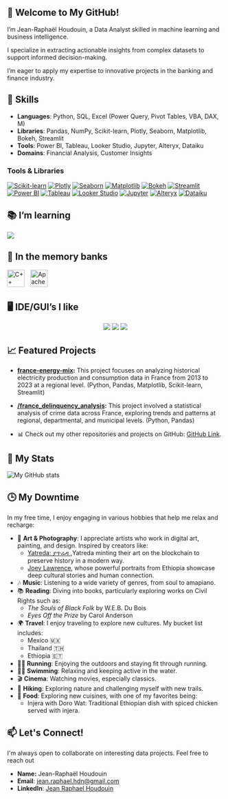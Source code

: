 👋 **Welcome to My GitHub!**
---
I’m Jean-Raphaël Houdouin, a Data Analyst skilled in machine learning and business intelligence. 

I specialize in extracting actionable insights from complex datasets to support informed decision-making. 

I’m eager to apply my expertise to innovative projects in the banking and finance industry.

## 🔧 Skills

- **Languages**: Python, SQL, Excel (Power Query, Pivot Tables, VBA, DAX, M)  
- **Libraries**: Pandas, NumPy, Scikit-learn, Plotly, Seaborn, Matplotlib, Bokeh, Streamlit
- **Tools**: Power BI, Tableau, Looker Studio, Jupyter, Alteryx, Dataiku
- **Domains**: Financial Analysis, Customer Insights

### Tools & Libraries

[![Scikit-learn](https://img.shields.io/badge/Scikit--learn-F7931E?style=for-the-badge&logo=scikit-learn&logoColor=white)](https://scikit-learn.org/stable/)
[![Plotly](https://img.shields.io/badge/Plotly-3F4F75?style=for-the-badge&logo=plotly&logoColor=white)](https://plotly.com/)
[![Seaborn](https://img.shields.io/badge/Seaborn-4C72B0?style=for-the-badge&logo=seaborn&logoColor=white)](https://seaborn.pydata.org/)
[![Matplotlib](https://img.shields.io/badge/Matplotlib-11557C?style=for-the-badge&logo=matplotlib&logoColor=white)](https://matplotlib.org/)
[![Bokeh](https://img.shields.io/badge/Bokeh-FF7A05?style=for-the-badge&logo=bokeh&logoColor=white)](https://bokeh.org/)
[![Streamlit](https://img.shields.io/badge/Streamlit-FF4B4B?style=for-the-badge&logo=streamlit&logoColor=white)](https://streamlit.io/)
[![Power BI](https://img.shields.io/badge/PowerBI-F2C811?style=for-the-badge&logo=power-bi&logoColor=white)](https://powerbi.microsoft.com/)
[![Tableau](https://img.shields.io/badge/Tableau-E97627?style=for-the-badge&logo=tableau&logoColor=white)](https://www.tableau.com/)
[![Looker Studio](https://img.shields.io/badge/Looker_Studio-4285F4?style=for-the-badge&logo=google-data-studio&logoColor=white)](https://lookerstudio.google.com/)
[![Jupyter](https://img.shields.io/badge/Jupyter-F37626?style=for-the-badge&logo=jupyter&logoColor=white)](https://jupyter.org/)
[![Alteryx](https://img.shields.io/badge/Alteryx-097AB8?style=for-the-badge&logo=alteryx&logoColor=white)](https://www.alteryx.com/)
[![Dataiku](https://img.shields.io/badge/Dataiku-171C3A?style=for-the-badge&logo=dataiku&logoColor=white)](https://www.dataiku.com/)

## 📚 I’m learning

<td>
  <img src="https://skillicons.dev/icons?i=r" />
</td>

## 🧠 In the memory banks

<td>
  <span style="display: inline-block;">
    <img src="https://cdn.jsdelivr.net/npm/simple-icons@latest/icons/cplusplus.svg" alt="C++" style="width: 40px; height: 40px; margin-right: 10px;" />
  </span>
  <span style="display: inline-block;">
    <img src="https://cdn.jsdelivr.net/npm/simple-icons@latest/icons/apachespark.svg" alt="Apache Spark" style="width: 40px; height: 40px;" />
  </span>
</td>

## 🖥️ IDE/GUI’s I like

<p align="center">
<img src="https://img.shields.io/badge/Visual_Studio_Code-0078D4?style=for-the-badge&logo=visual%20studio%20code&logoColor=white" />
<img src="https://img.shields.io/badge/Jupyter-F37626?style=for-the-badge&logo=Jupyter&logoColor=white" />
<img src="https://img.shields.io/badge/PyCharm-000000?style=for-the-badge&logo=PyCharm&logoColor=white&color=black&labelColor=green" />
</p>

## 📈 Featured Projects

* **[france-energy-mix](https://github.com/rhoudouin/france-energy-mix):**  This project focuses on analyzing historical electricity production and consumption data in France from 2013 to 2023 at a regional level. (Python, Pandas, Matplotlib, Scikit-learn, Streamlit)
* **[/france_delinquency_analysis](https://github.com/rhoudouin/france_delinquency_analysis):** This project involved a statistical analysis of crime data across France, exploring trends and patterns at regional, departmental, and municipal levels. (Python, Pandas)
  
* 📊 Check out my other repositories and projects on GitHub: [GitHub Link](https://github.com/rhoudouin?tab=repositories).

## 👤 My Stats
![My GitHub stats](https://github-readme-stats.vercel.app/api?username=rhoudouin&show_icons=true&theme=tranparent)

## 🕒 My Downtime

In my free time, I enjoy engaging in various hobbies that help me relax and recharge:

- 🎨 **Art & Photography**: I appreciate artists who work in digital art, painting, and design. Inspired by creators like:
  - [ Yatreda: ያጥሬዳ ](https://yatreda.com/),Yatreda minting their art on the blockchain to preserve history in a modern way. 
  - [Joey Lawrence](https://joeylshop.com/pages/exhibitions), whose powerful portraits from Ethiopia showcase deep cultural stories and human connection. 
- 🎶 **Music**: Listening to a wide variety of genres, from soul to amapiano.
- 📚 **Reading**: Diving into books, particularly exploring works on Civil Rights such as:
  - *The Souls of Black Folk* by W.E.B. Du Bois
  - *Eyes Off the Prize* by Carol Anderson
- 🌍 **Travel**: I enjoy traveling to explore new cultures. My bucket list includes:
  - Mexico 🇲🇽
  - Thailand 🇹🇭
  - Ethiopia 🇪🇹 
- 🏃‍♂️ **Running**: Enjoying the outdoors and staying fit through running.
- 🏊‍♂️ **Swimming**: Relaxing and keeping active in the water.
- 🎬 **Cinema**: Watching movies, especially classics.
- 🥾 **Hiking**: Exploring nature and challenging myself with new trails.
- 🍲 **Food**: Exploring new cuisines, with one of my favorites being:
  - Injera with Doro Wat: Traditional Ethiopian dish with spiced chicken served with injera.

## 📫 Let's Connect!

I'm always open to collaborate on interesting data projects. Feel free to reach out

* **Name:** Jean-Raphaël Houdouin
* **Email**: jean.raphael.hdn@gmail.com
* **LinkedIn**: [Jean Raphael Houdouin](https://linkedin.com/in/jeanraphaelhoudouin)

